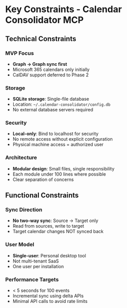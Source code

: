 # Key Constraints - Calendar Consolidator MCP

## Technical Constraints

### MVP Focus
- **Graph → Graph sync first**
- Microsoft 365 calendars only initially
- CalDAV support deferred to Phase 2

### Storage
- **SQLite storage**: Single-file database
- Location: `~/.calendar-consolidator/config.db`
- No external database servers required

### Security
- **Local-only**: Bind to localhost for security
- No remote access without explicit configuration
- Physical machine access = authorized user

### Architecture
- **Modular design**: Small files, single responsibility
- Each module under 100 lines where possible
- Clear separation of concerns

## Functional Constraints

### Sync Direction
- **No two-way sync**: Source → Target only
- Read from sources, write to target
- Target calendar changes NOT synced back

### User Model
- **Single-user**: Personal desktop tool
- Not multi-tenant SaaS
- One user per installation

### Performance Targets
- < 5 seconds for 100 events
- Incremental sync using delta APIs
- Minimal API calls to avoid rate limits
